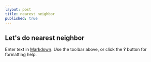 ```yaml
---
layout: post
title: nearest neighbor
published: true
---
```

## Let's do nearest neighbor

Enter text in [Markdown](http://daringfireball.net/projects/markdown/). Use the toolbar above, or click the **?** button for formatting help.
